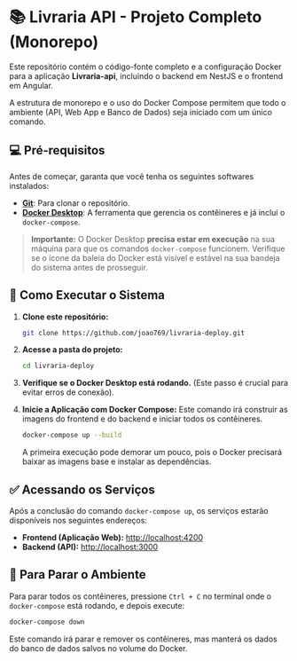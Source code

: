 # 📚 Livraria API - Projeto Completo (Monorepo)

Este repositório contém o código-fonte completo e a configuração Docker para a aplicação **Livraria-api**, incluindo o backend em NestJS e o frontend em Angular.

A estrutura de monorepo e o uso do Docker Compose permitem que todo o ambiente (API, Web App e Banco de Dados) seja iniciado com um único comando.

## 💻 Pré-requisitos

Antes de começar, garanta que você tenha os seguintes softwares instalados:

- **[Git](https://git-scm.com/)**: Para clonar o repositório.
- **[Docker Desktop](https://www.docker.com/products/docker-desktop/)**: A ferramenta que gerencia os contêineres e já inclui o `docker-compose`.

> **Importante:** O Docker Desktop **precisa estar em execução** na sua máquina para que os comandos `docker-compose` funcionem. Verifique se o ícone da baleia do Docker está visível e estável na sua bandeja do sistema antes de prosseguir.

## 🚀 Como Executar o Sistema

1.  **Clone este repositório:**
    ```bash
    git clone https://github.com/joao769/livraria-deploy.git
    ```

2.  **Acesse a pasta do projeto:**
    ```bash
    cd livraria-deploy
    ```

3.  **Verifique se o Docker Desktop está rodando.**
    (Este passo é crucial para evitar erros de conexão).

4.  **Inicie a Aplicação com Docker Compose:**
    Este comando irá construir as imagens do frontend e do backend e iniciar todos os contêineres.
    ```bash
    docker-compose up --build
    ```
    A primeira execução pode demorar um pouco, pois o Docker precisará baixar as imagens base e instalar as dependências.

## ✅ Acessando os Serviços

Após a conclusão do comando `docker-compose up`, os serviços estarão disponíveis nos seguintes endereços:

- **Frontend (Aplicação Web):** [http://localhost:4200](http://localhost:4200)
- **Backend (API):** [http://localhost:3000](http://localhost:3000)

## 🛑 Para Parar o Ambiente

Para parar todos os contêineres, pressione `Ctrl + C` no terminal onde o `docker-compose` está rodando, e depois execute:

```bash
docker-compose down
```
Este comando irá parar e remover os contêineres, mas manterá os dados do banco de dados salvos no volume do Docker.